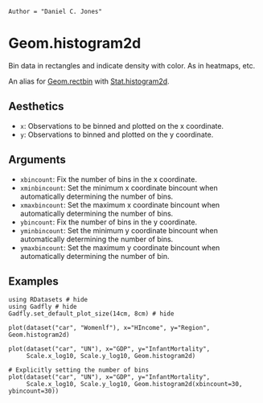 ```@meta
Author = "Daniel C. Jones"
```

# Geom.histogram2d

Bin data in rectangles and indicate density with color. As in heatmaps, etc.

An alias for [Geom.rectbin](@ref) with [Stat.histogram2d](@ref).

## Aesthetics

  * `x`: Observations to be binned and plotted on the x coordinate.
  * `y`: Observations to binned and plotted on the y coordinate.

## Arguments

  * `xbincount`: Fix the number of bins in the x coordinate.
  * `xminbincount`: Set the minimum x coordinate bincount when automatically
    determining the number of bins.
  * `xmaxbincount`: Set the maximum x coordinate bincount when automatically
    determining the number of bins.
  * `ybincount`: Fix the number of bins in the y coordinate.
  * `yminbincount`: Set the minimum y coordinate bincount when automatically
    determining the number of bins.
  * `ymaxbincount`: Set the maximum y coordinate bincount when automatically
    determining the number of bin.

## Examples


```@example 1
using RDatasets # hide
using Gadfly # hide
Gadfly.set_default_plot_size(14cm, 8cm) # hide
```


```@example 1
plot(dataset("car", "Womenlf"), x="HIncome", y="Region", Geom.histogram2d)
```

```@example 1
plot(dataset("car", "UN"), x="GDP", y="InfantMortality",
     Scale.x_log10, Scale.y_log10, Geom.histogram2d)
```

```@example 1
# Explicitly setting the number of bins
plot(dataset("car", "UN"), x="GDP", y="InfantMortality",
     Scale.x_log10, Scale.y_log10, Geom.histogram2d(xbincount=30, ybincount=30))
```
